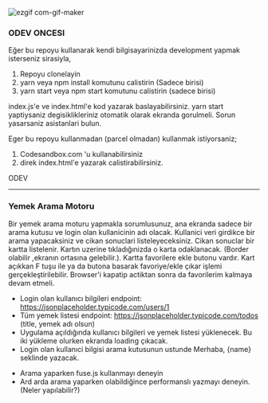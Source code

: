 ![ezgif com-gif-maker](https://user-images.githubusercontent.com/51006791/126041727-a0e11e52-2de4-4edd-90cf-2c41ee7a9075.gif)



### ODEV ONCESI
Eğer bu repoyu kullanarak kendi bilgisayarinizda development yapmak isterseniz sirasiyla,
1) Repoyu clonelayin
2) yarn veya npm install komutunu calistirin (Sadece birisi)
3) yarn start veya npm start komutunu calistirin (sadece birisi)

index.js'e ve index.html'e kod yazarak baslayabilirsiniz. yarn start yaptiysaniz degisiklikleriniz otomatik olarak ekranda gorulmeli. Sorun yasarsaniz asistanlari bulun.

Eger bu repoyu kullanmadan (parcel olmadan) kullanmak istiyorsaniz;

1) Codesandbox.com 'u kullanabilirsiniz
2) direk index.html'e yazarak calistirabilirsiniz.


ODEV

----- 
### Yemek Arama Motoru

Bir yemek arama moturu yapmakla sorumlusunuz, ana ekranda sadece bir arama kutusu ve login olan kullanicinin adı olacak. 
Kullanici veri girdikce bir arama yapacaksiniz ve cikan sonuclari listeleyeceksiniz.
Cikan sonuclar bir kartta listelenir. Kartın uzerine tıkladığınizda o karta odaklanacak. (Border olabilir ,ekranın ortasına gelebilir.). Kartta favorilere ekle butonu vardır. Kart açıkkan F tuşu ile ya da butona basarak favoriye/ekle çıkar işlemi gerçekleştirilebilir. Browser'i kapatip actiktan sonra da favorilerim kalmaya devam etmeli.


- Login olan kullanıcı bilgileri endpoint: https://jsonplaceholder.typicode.com/users/1
- Tüm yemek listesi endpoint: https://jsonplaceholder.typicode.com/todos (title, yemek adı olsun)
- Uygulama açıldığında kullanıcı bilgileri ve yemek listesi yüklenecek. Bu iki yükleme olurken ekranda loading  çıkacak.
- Login olan kullanıci bilgisi arama kutusunun ustunde Merhaba, {name} seklinde yazacak.
+ Arama yaparken fuse.js kullanmayı deneyin
+ Ard arda arama yaparken olabildiğince performanslı yazmayı deneyin. (Neler yapılabilir?)
